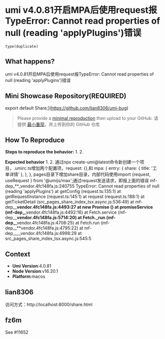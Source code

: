 # umi v4.0.81开启MPA后使用request报TypeError: Cannot read properties of null (reading 'applyPlugins')错误

`type(duplicate)`

<!--
感谢您向我们反馈问题，为了高效的解决问题，我们期望你能提供以下信息：
-->

## What happens?

umi v4.0.81开启MPA后使用request报TypeError: Cannot read properties of null (reading 'applyPlugins')错误

<!-- A clear and concise description of what the bug is. -->
<!-- 清晰的描述下遇到的问题。-->

## Mini Showcase Repository(REQUIRED)

export default Share;](https://github.com/lian8306/umi-bug)

> Please provide a [minimal reproduction](https://stackoverflow.com/help/minimal-reproducible-example) then upload to your GitHub. 请提供 [最小重现](https://stackoverflow.com/help/minimal-reproducible-example)，并上传到你的 GitHub 仓库

<!-- 为节约大家的时间，无复现步骤的 ISSUE 会被关闭，提供之后再 REOPEN -->
<!-- YOUR_REPOSITORY_URL on github or stackbliz -->

## How To Reproduce

**Steps to reproduce the behavior:** 1. 2.

**Expected behavior** 1. 2.
通过npx create-umi@latest命令新创建一个项目，.umirc.ts增加两个配置项，request: {},和 mpa: {
entry: {
share: { title: '工单详情' },
},
},
pages目录下增加share目录，内部代码使用import {request, useRequest } from '@umijs/max';通过request发送请求，即报上面的错误
mf-dep\_**\_vendor.4fc148fa.js:240755 TypeError: Cannot read properties of null (reading 'applyPlugins')
at getConfig (request.ts:135:1)
at getRequestInstance (request.ts:145:1)
at request (request.ts:188:1)
at getTicketDetail (src_pages_share_index_tsx.async.js:536:49)
at mf-dep\_\_**vendor.4fc148fa.js:4493:27
at new Promise (<anonymous>)
at promiseService (mf-dep\_**\_vendor.4fc148fa.js:4492:16)
at Fetch.service (mf-dep\_\_**vendor.4fc148fa.js:5714:20)
at Fetch.\_run (mf-dep\_**\_vendor.4fc148fa.js:4708:25)
at Fetch.run (mf-dep\_\_**vendor.4fc148fa.js:4795:22)
at mf-dep\_\_\_\_vendor.4fc148fa.js:4998:29
at src_pages_share_index_tsx.async.js:545:5

<!-- 请提供复现链接/步骤，错误日志以及相关配置 -->

## Context

- **Umi Version**:4.0.81
- **Node Version**:v16.20.1
- **Platform**:macos

## lian8306

访问方式：http://localhost:8000/share.html

## fz6m

See #11652
